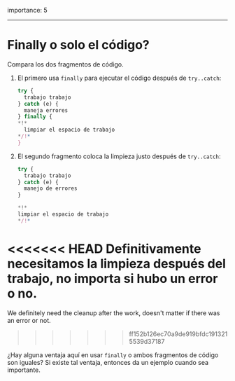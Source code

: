 importance: 5

---

# Finally o solo el código?

Compara los dos fragmentos de código.

1. El primero usa `finally` para ejecutar el código después de `try..catch`:

    ```js
    try {
      trabajo trabajo
    } catch (e) {
      maneja errores
    } finally {
    *!*
      limpiar el espacio de trabajo
    */!*
    }
    ```
2. El segundo fragmento coloca la limpieza justo después de `try..catch`:

    ```js
    try {
      trabajo trabajo
    } catch (e) {
      manejo de errores
    }

    *!*
    limpiar el espacio de trabajo
    */!*
    ```

<<<<<<< HEAD
Definitivamente necesitamos la limpieza después del trabajo, no importa si hubo un error o no.
=======
We definitely need the cleanup after the work, doesn't matter if there was an error or not.
>>>>>>> ff152b126ec70a9de919bfdc1913215539d37187

¿Hay alguna ventaja aquí en usar `finally` o ambos fragmentos de código son iguales? Si existe tal ventaja, entonces da un ejemplo cuando sea importante.
